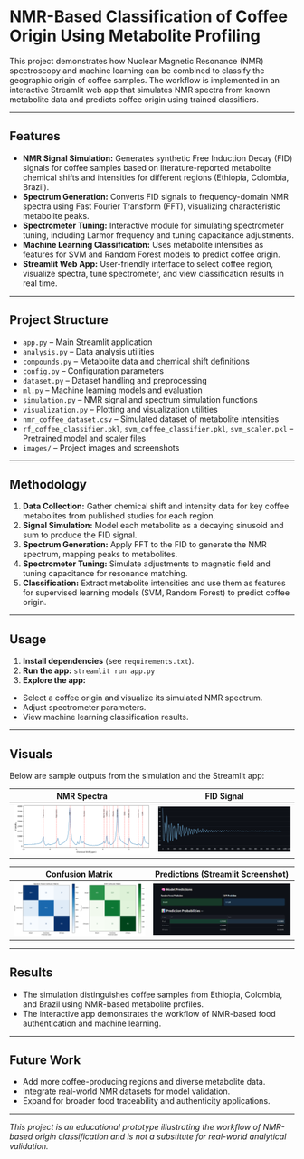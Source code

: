 # NMR-Based Classification of Coffee Origin Using Metabolite Profiling

This project demonstrates how Nuclear Magnetic Resonance (NMR) spectroscopy and machine learning can be combined to classify the geographic origin of coffee samples. The workflow is implemented in an interactive Streamlit web app that simulates NMR spectra from known metabolite data and predicts coffee origin using trained classifiers.

---

## Features

- **NMR Signal Simulation:** Generates synthetic Free Induction Decay (FID) signals for coffee samples based on literature-reported metabolite chemical shifts and intensities for different regions (Ethiopia, Colombia, Brazil).
- **Spectrum Generation:** Converts FID signals to frequency-domain NMR spectra using Fast Fourier Transform (FFT), visualizing characteristic metabolite peaks.
- **Spectrometer Tuning:** Interactive module for simulating spectrometer tuning, including Larmor frequency and tuning capacitance adjustments.
- **Machine Learning Classification:** Uses metabolite intensities as features for SVM and Random Forest models to predict coffee origin.
- **Streamlit Web App:** User-friendly interface to select coffee region, visualize spectra, tune spectrometer, and view classification results in real time.

---

## Project Structure

- `app.py` – Main Streamlit application
- `analysis.py` – Data analysis utilities
- `compounds.py` – Metabolite data and chemical shift definitions
- `config.py` – Configuration parameters
- `dataset.py` – Dataset handling and preprocessing
- `ml.py` – Machine learning models and evaluation
- `simulation.py` – NMR signal and spectrum simulation functions
- `visualization.py` – Plotting and visualization utilities
- `nmr_coffee_dataset.csv` – Simulated dataset of metabolite intensities
- `rf_coffee_classifier.pkl`, `svm_coffee_classifier.pkl`, `svm_scaler.pkl` – Pretrained model and scaler files
- `images/` – Project images and screenshots

---

## Methodology

1. **Data Collection:** Gather chemical shift and intensity data for key coffee metabolites from published studies for each region.
2. **Signal Simulation:** Model each metabolite as a decaying sinusoid and sum to produce the FID signal.
3. **Spectrum Generation:** Apply FFT to the FID to generate the NMR spectrum, mapping peaks to metabolites.
4. **Spectrometer Tuning:** Simulate adjustments to magnetic field and tuning capacitance for resonance matching.
5. **Classification:** Extract metabolite intensities and use them as features for supervised learning models (SVM, Random Forest) to predict coffee origin.

---

## Usage

1. **Install dependencies** (see `requirements.txt`).
2. **Run the app:**
   `streamlit run app.py`
3. **Explore the app:**

- Select a coffee origin and visualize its simulated NMR spectrum.
- Adjust spectrometer parameters.
- View machine learning classification results.

---

## Visuals

Below are sample outputs from the simulation and the Streamlit app:

| NMR Spectra                            | FID Signal                           |
| -------------------------------------- | ------------------------------------ |
| ![NMR Spectra](images/nmr_spectra.png) | ![FID Signal](images/fid_signal.png) |

| Confusion Matrix                                 | Predictions (Streamlit Screenshot)                |
| ------------------------------------------------ | ------------------------------------------------- |
| ![Confusion Matrix](images/confusion_matrix.png) | ![Predictions Screenshot](images/predictions.png) |

---

## Results

- The simulation distinguishes coffee samples from Ethiopia, Colombia, and Brazil using NMR-based metabolite profiles.
- The interactive app demonstrates the workflow of NMR-based food authentication and machine learning.

---

## Future Work

- Add more coffee-producing regions and diverse metabolite data.
- Integrate real-world NMR datasets for model validation.
- Expand for broader food traceability and authenticity applications.

---

_This project is an educational prototype illustrating the workflow of NMR-based origin classification and is not a substitute for real-world analytical validation._
